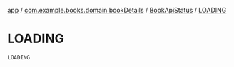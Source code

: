 [app](../../index.md) / [com.example.books.domain.bookDetails](../index.md) / [BookApiStatus](index.md) / [LOADING](./-l-o-a-d-i-n-g.md)

# LOADING

`LOADING`